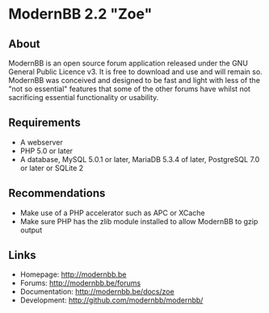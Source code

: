 ModernBB 2.2 "Zoe"
==================

## About
ModernBB is an open source forum application released under the GNU General Public Licence v3. It is free to download and use and will remain so. ModernBB was conceived and designed to be fast and light with less of the "not so essential" features that some of the other forums have whilst not sacrificing essential functionality or usability.

## Requirements
 - A webserver
 - PHP 5.0 or later
 - A database, MySQL 5.0.1 or later, MariaDB 5.3.4 of later, PostgreSQL 7.0 or later or SQLite 2

## Recommendations
 - Make use of a PHP accelerator such as APC or XCache
 - Make sure PHP has the zlib module installed to allow ModernBB to gzip output

## Links
 - Homepage: http://modernbb.be
 - Forums: http://modernbb.be/forums
 - Documentation: http://modernbb.be/docs/zoe
 - Development: http://github.com/modernbb/modernbb/
